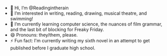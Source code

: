 - 👋 Hi, I’m @Readingintherain
- 👀 I’m interested in writing, reading, drawing, musical theatre, and swimming!
- 🌱 I’m currently learning computer science, the nuances of film grammar, and the last bit of blocking for Freaky Friday.
- 😄 Pronouns: they/them, please.
- ⚡ Fun fact: I'm currently writing my sixth novel in an attempt to get published before I graduate high school. 

<!---
Readingintherain/Readingintherain is a ✨ special ✨ repository because its `README.md` (this file) appears on your GitHub profile.
You can click the Preview link to take a look at your changes.
--->
